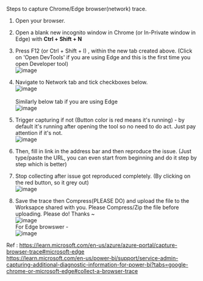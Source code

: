 Steps to capture Chrome/Edge browser(network) trace. 

1. Open your browser. 

1. Open a blank new incognito window in Chrome (or In-Private window in Edge) with **Ctrl + Shift + N**

1. Press F12 (or Ctrl + Shift + I) , within the new tab created above. (Click on 'Open DevTools' if you are using Edge and this is the first time you open Developer tool)<br/>![image](https://user-images.githubusercontent.com/85205970/206967026-d66c7c6e-3053-461f-8170-5ad2e3360374.png)<br/>

1. Navigate to Network tab and tick checkboxes below.    
![image](https://github.com/1015062E/howto/assets/160798406/01e0fff3-683d-453e-870d-68d9e9007288)
<br/><br/>Similarly below tab if you are using Edge<br/>![image](https://github.com/1015062E/howto/assets/160798406/e03ca7fd-e0a3-4400-9b7a-bdc875298eb8)<br>

1. Trigger capturing if not (Button color is red means it's running) - by default it's running after opening the tool so no need to do act. Just pay attention if it's not.<br/>![image](https://user-images.githubusercontent.com/85205970/196571054-cb1574b6-d654-442e-a7f9-ffc983d13382.png)

1. Then, fill in link in the address bar and then reproduce the issue.  (Just type/paste the URL, you can even start from beginning and do it step by step which is better)

1. Stop collecting after issue got reproduced completely. (By clicking on the red button, so it grey out)   
![image](https://user-images.githubusercontent.com/85205970/196571258-39e7ee2d-95f4-4074-b241-220e7d764e40.png)

1. Save the trace   then Compress(PLEASE DO) and upload the file to the Worksapce shared with you. Please Compress/Zip the file before uploading. Please do! Thanks ~<br>
![image](https://user-images.githubusercontent.com/85205970/196571325-2fe49751-7d90-4c99-81ae-e1f6dc4b25a1.png)</br>For Edge browswer - </br>![image](https://user-images.githubusercontent.com/85205970/206968401-6b6f3a6f-1ab2-4f29-9fb3-3a152bfd019b.png)

Ref : https://learn.microsoft.com/en-us/azure/azure-portal/capture-browser-trace#microsoft-edge
<br>https://learn.microsoft.com/en-us/power-bi/support/service-admin-capturing-additional-diagnostic-information-for-power-bi?tabs=google-chrome-or-microsoft-edge#collect-a-browser-trace
